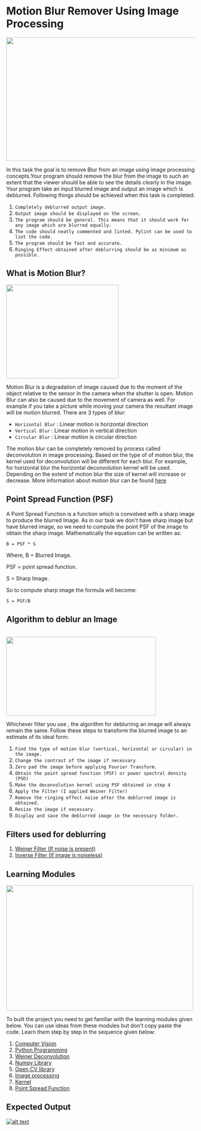 # Motion Blur Remover Using Image Processing
<img align = "center" width = "600" height = "330" src = "https://github.com/varun7860/Artificial-Intelligence/blob/main/Image%20Processing/Motion%20Blur%20Remover/Assets/Image%20Deblurring.jpg">
  
In this task the goal is to remove Blur from an image using image processing concepts.Your program should remove the
blur from the image to such an extent that the viewer should be able to see the details clearly in the image. Your program
take an input blurred image and output an image which is deblurred. Following things should be achieved when this task is
completed:

1. `Completely deblurred output image.`
2. `Output image should be displayed on the screen.`
3. `The program should be general. This means that it should work for any image which are blurred equally.`
4. `The code should neatly commented and linted. Pylint can be used to lint the code.`
5. `The program should be fast and accurate.`
6. `Ringing Effect obtained after deblurring should be as minimum as possible.`

## What is Motion Blur?
<img align = "center" width = "300" height = "250" src = "https://github.com/varun7860/Artificial-Intelligence/blob/main/Image%20Processing/Motion%20Blur%20Remover/Assets/Blurred%20Image.gif">

Motion Blur is a degradation of image caused due to the moment of the object relative to the sensor in the camera when the
shutter is open. Motion Blur can also be caused due to the movement of camera as well. For example if you take a picture while
moving your camera the resultant image will be motion blurred. There are 3 types of blur:

- `Horizontal Blur` : Linear motion is horizontal direction
- `Vertical Blur` : Linear motion in vertical direction
- `Circular Blur` : Linear motion is circular direction

The motion blur can be completely removed by process called deconvolution in image processing. Based on the type of of motion
blur, the kernel used for deconvolution will be different for each blur. For example, for horizontal blur the horizontal deconvolution
kernel will be used. Depending on the extent of motion blur the size of kernel will increase or decrease. More information about motion
blur can be found [here](https://homepages.inf.ed.ac.uk/rbf/CVonline/LOCAL_COPIES/AV0506/s0198594.pdf)

## Point Spread Function (PSF)
A Point Spread Function is a function which is convolved with a sharp image to produce the blurred Image. As in our task we don't have
sharp image but have blurred image, so we need to compute the point PSF of the image to obtain the sharp image. Mathematically the equation
can be written as:

`B = PSF * S`

Where,
B = Blurred Image.

PSF = point spread function.

S = Sharp Image.

So to compute sharp image the formula will become:

`S = PSF/B`

## Algorithm to deblur an Image

<BR>
  
<img align = "center" width = "400" height = "210" src = "https://github.com/varun7860/Artificial-Intelligence/blob/main/Image%20Processing/Motion%20Blur%20Remover/Assets/Algorithm.jpg">

<BR>
  
Whichever filter you use , the algorithm for deblurring an image will always remain the same. Follow these steps to transform the blurred
image to an estimate of its ideal form:

1. `Find the type of motion blur (vertical, horizontal or circular) in the image.`
2. `Change the contrast of the image if necessary`
3. `Zero pad the image before applying Fourier Transform.`
4. `Obtain the point spread function (PSF) or power spectral density (PSD)`
5. `Make the deconvolution kernel using PSF obtained in step 4`
6. `Apply the Filter (I applied Weiner Filter)`
7. `Remove the ringing effect noise after the deblurred image is obtained.`
8. `Resize the image if necessary.`
9. `Display and save the deblurred image in the necessary folder.`

## Filters used for deblurring

1. [Weiner Filter (If noise is present)](https://en.wikipedia.org/wiki/Wiener_filter#:~:text=In%20signal%20processing%2C%20the%20Wiener,noise%20spectra%2C%20and%20additive%20noise.)
2. [Inverse Filter (If image is noiseless)](http://www.owlnet.rice.edu/~elec539/Projects99/BACH/proj2/inverse.html)


## Learning Modules

<img align="center" width="500" height="334" src="https://github.com/varun7860/Artificial-Intelligence/blob/main/Image%20Processing/Dino%20T-Rex%20Game%20Using%20Gesture%20Recognition/Assets/Learning%20Modules.jpg">

To built the project you need to get familiar with the learning modules given below. You can use ideas from these modules but don't copy paste the code.
Learn them step by step in the sequence given below:

1. [Computer Vision](https://tryolabs.com/resources/introductory-guide-computer-vision/)
2. [Python Programming](https://www.w3schools.com/python/)
3. [Weiner Deconvolution](https://pyautogui.readthedocs.io/en/latest/)
4. [Numpy Library](https://www.w3schools.com/python/numpy/numpy_intro.asp)
5. [Open CV library](https://www.geeksforgeeks.org/opencv-python-tutorial/)
6. [Image processing](https://en.wikipedia.org/wiki/Digital_image_processing)
7. [Kernel](https://en.wikipedia.org/wiki/Kernel_(image_processing))
8. [Point Spread Function](https://en.wikipedia.org/wiki/Point_spread_function)

## Expected Output
[![alt text][1]][2]

[1]: https://github.com/varun7860/Artificial-Intelligence/blob/main/Image%20Processing/Dino%20T-Rex%20Game%20Using%20Gesture%20Recognition/Assets/Output.png
[2]: https://youtu.be/Jr3z_QA5mb0

